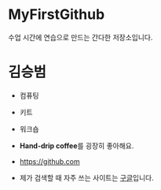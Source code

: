 # MyFirstGithub
수업 시간에 연습으로 만드는 간다한 저장소입니다.

# 김승범
 * 컴퓨팅
 * 키트
 * 워크숍
 * **Hand-drip coffee**를 굉장히 좋아해요.
 
 * https://github.com
 * 제가 검색할 때 자주 쓰는 사이트는 [구글](https://google.com)입니다.
